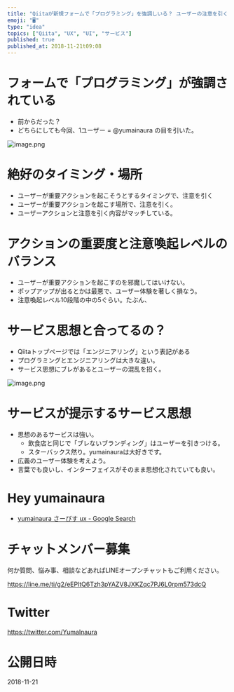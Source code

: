 ```yaml
---
title: "Qiitaが新規フォームで「プログラミング」を強調しいる？ ユーザーの注意を引く UI/UX とは"
emoji: "🖥"
type: "idea"
topics: ["Qiita", "UX", "UI", "サービス"]
published: true
published_at: 2018-11-21t09:08
---
```


# フォームで「プログラミング」が強調されている

- 前からだった？ 
- どちらにしても今回、1ユーザー = @yumainaura の目を引いた。

![image.png](https://qiita-image-store.s3.amazonaws.com/0/89618/cb30a19f-8412-fbab-17a6-bbaa0b23c266.png)

# 絶好のタイミング・場所

- ユーザーが重要アクションを起こそうとするタイミングで、注意を引く
- ユーザーが重要アクションを起こす場所で、注意を引く。
- ユーザーアクションと注意を引く内容がマッチしている。

# アクションの重要度と注意喚起レベルのバランス

- ユーザーが重要アクションを起こすのを邪魔してはいけない。
- ポップアップが出るとかは最悪で、ユーザー体験を著しく損なう。
- 注意喚起レベル10段階の中の5ぐらい。たぶん、

# サービス思想と合ってるの？

- Qiitaトップページでは「エンジニアリング」という表記がある
- プログラミングとエンジニアリングは大きな違い。
- サービス思想にブレがあるとユーザーの混乱を招く。


![image.png](https://qiita-image-store.s3.amazonaws.com/0/89618/055883b7-8e8c-5295-25ef-3b77866d914a.png)

# サービスが提示するサービス思想

- 思想のあるサービスは強い。
  - 飲食店と同じで「ブレないブランディング」はユーザーを引きつける。
  - スターバックス然り。yumainauraは大好きです。
- 広義のユーザー体験を考えよう。
- 言葉でも良いし、インターフェイスがそのまま思想化されていても良い。

# Hey yumainaura

- [yumainaura さーびす ux - Google Search](https://www.google.co.jp/search?q=yumainaura+%E3%81%95%E3%83%BC%E3%81%B3%E3%81%99+ux&oq=yumainaura+%E3%81%95%E3%83%BC%E3%81%B3%E3%81%99+ux&aqs=chrome..69i57j69i64l2.12053j0j7&sourceid=chrome&ie=UTF-8)








<!-- Update From Qiita API -->

# チャットメンバー募集


何か質問、悩み事、相談などあればLINEオープンチャットもご利用ください。

https://line.me/ti/g2/eEPltQ6Tzh3pYAZV8JXKZqc7PJ6L0rpm573dcQ





# Twitter


https://twitter.com/YumaInaura


<!-- Update From Qiita API -->



# 公開日時

2018-11-21
